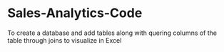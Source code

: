 # Sales-Analytics-Code
To create a database and add tables along with quering columns of the table through joins to visualize in Excel
